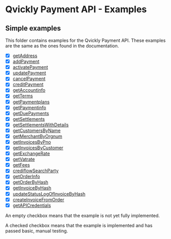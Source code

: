 # Qvickly Payment API - Examples

## Simple examples
This folder contains examples for the Qvickly Payment API. These examples are the same as the ones found in the documentation.
- [x] [getAddress](Simple/getAddress.php)
- [x] [addPayment](Simple/addPayment.php)
- [x] [activatePayment](Simple/activatePayment.php)
- [x] [updatePayment](Simple/updatePayment.php)
- [x] [cancelPayment](Simple/cancelPayment.php)
- [x] [creditPayment](Simple/creditPayment.php)
- [x] [getAccountinfo](getAccountinfo.php)
- [x] [getTerms](Simple/getTerms.php)
- [x] [getPaymentplans](getPaymentplans.php)
- [x] [getPaymentinfo](getPaymentinfo.php)
- [x] [getDuePayments](Simple/getDuePayments.php)
- [x] [getSettlements](Simple/getSettlements.php)
- [x] [getSettlementsWithDetails](Simple/getSettlementsWithDetails.php)
- [x] [getCustomersByName](Simple/getCustomersByName.php)
- [x] [getMerchantByOrgnum](Simple/getMerchantByOrgnum.php)
- [x] [getInvoicesByPno](Simple/getInvoicesByPno.php)
- [x] [getInvoicesByCustomer](Simple/getInvoicesByCustomer.php)
- [x] [getExchangeRate](Simple/getExchangeRate.php)
- [x] [getVatrate](getVatrate.php)
- [x] [getFees](Simple/getFees.php)
- [x] [crediflowSearchParty](Simple/crediflowSearchParty.php)
- [x] [getOrderInfo](Simple/getOrderInfo.php)
- [x] [getOrderByHash](Simple/getOrderByHash.php)
- [x] [getInvoiceByHash](Simple/getInvoiceByHash.php)
- [x] [updateStatusLogOfInvoiceByHash](Simple/updateStatusLogOfInvoiceByHash.php)
- [x] [createInvoiceFromOrder](createInvoiceFromOrder.php)
- [x] [getAPICredentials](Simple/getAPICredentials.php)

An empty checkbox means that the example is not yet fully implemented.

A checked checkbox means that the example is implemented and has passed basic, manual testing.